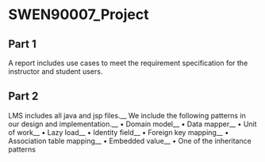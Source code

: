 # SWEN90007_Project

## Part 1
A report includes use cases to meet the requirement specification for the instructor and student users.

## Part 2
LMS includes all java and jsp files.__
We include the following patterns in our design and implementation.__
  • Domain model__
  • Data mapper__
  • Unit of work__
  • Lazy load__
  • Identity field__
  • Foreign key mapping__
  • Association table mapping__
  • Embedded value__
  • One of the inheritance patterns
